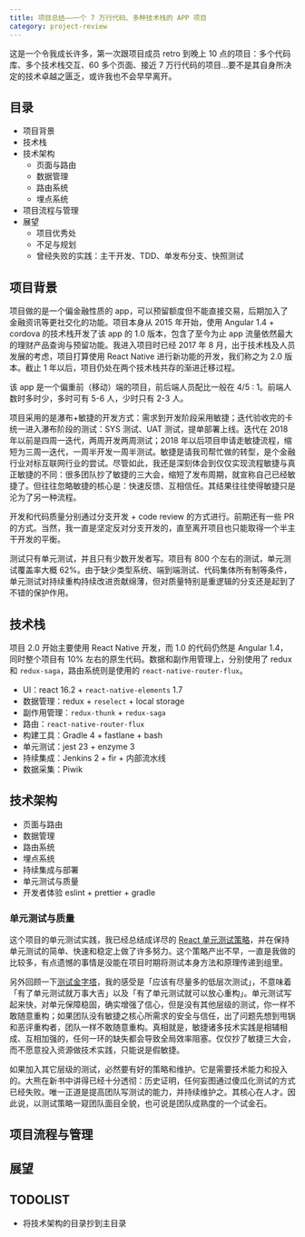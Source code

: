 ```yaml
---
title: 项目总结——一个 7 万行代码、多种技术栈的 APP 项目
category: project-review
---
```


这是一个令我成长许多，第一次跟项目成员 retro 到晚上 10 点的项目：多个代码库、多个技术栈交互、60 多个页面、接近 7 万行代码的项目…要不是其自身所决定的技术卓越之匮乏，或许我也不会早早离开。

## 目录

* 项目背景
* 技术栈
* 技术架构
  * 页面与路由
  * 数据管理
  * 路由系统
  * 埋点系统
* 项目流程与管理
* 展望
  * 项目优秀处
  * 不足与规划
  * 曾经失败的实践：主干开发、TDD、单发布分支、快照测试

## 项目背景

项目做的是一个偏金融性质的 app，可以预留额度但不能直接交易，后期加入了金融资讯等更社交化的功能。项目本身从 2015 年开始，使用 Angular 1.4 + cordova 的技术栈开发了该 app 的 1.0 版本，包含了至今为止 app 流量依然最大的理财产品查询与预留功能。我进入项目时已经 2017 年 8 月，出于技术栈及人员发展的考虑，项目打算使用 React Native 进行新功能的开发，我们称之为 2.0 版本。截止 1 年以后，项目仍处在两个技术栈共存的渐进迁移过程。

该 app 是一个偏重前（移动）端的项目，前后端人员配比一般在 4/5 : 1。前端人数时多时少，多时可有 5-6 人，少时只有 2-3 人。

项目采用的是瀑布+敏捷的开发方式：需求到开发阶段采用敏捷；迭代验收完的卡统一进入瀑布阶段的测试：SYS 测试、UAT 测试，提单部署上线。迭代在 2018 年以前是四周一迭代，两周开发两周测试；2018 年以后项目申请走敏捷流程，缩短为三周一迭代，一周半开发一周半测试。敏捷是请我司帮忙做的转型，是个金融行业对标互联网行业的尝试。尽管如此，我还是深刻体会到仅仅实现流程敏捷与真正敏捷的不同：很多团队抄了敏捷的三大会，缩短了发布周期，就宣称自己已经敏捷了。但往往忽略敏捷的核心是：快速反馈、互相信任。其结果往往使得敏捷只是沦为了另一种流程。

开发和代码质量分别通过分支开发 + code review 的方式进行。前期还有一些 PR 的方式。当然，我一直是坚定反对分支开发的，直至离开项目也只能取得一个半主干开发的平衡。

测试只有单元测试，并且只有少数开发者写。项目有 800 个左右的测试，单元测试覆盖率大概 62%。由于缺少类型系统、端到端测试、代码集体所有制等条件，单元测试对持续重构持续改进贡献绵薄，但对质量特别是重逻辑的分支还是起到了不错的保护作用。

## 技术栈

项目 2.0 开始主要使用 React Native 开发，而 1.0 的代码仍然是 Angular 1.4，同时整个项目有 10% 左右的原生代码。数据和副作用管理上，分别使用了 redux 和 `redux-saga`，路由系统则是使用的 `react-native-router-flux`。

* UI：react 16.2 + `react-native-elements` 1.7
* 数据管理：redux + `reselect` + local storage
* 副作用管理：`redux-thunk` + `redux-saga`
* 路由：`react-native-router-flux`
* 构建工具：Gradle 4 + fastlane + bash
* 单元测试：jest 23 + enzyme 3
* 持续集成：Jenkins 2 + fir + 内部流水线
* 数据采集：Piwik

## 技术架构

* 页面与路由
* 数据管理
* 路由系统
* 埋点系统
* 持续集成与部署
* 单元测试与质量
* 开发者体验 eslint + prettier + gradle

### 单元测试与质量

这个项目的单元测试实践，我已经总结成详尽的 [React 单元测试策略][]，并在保持单元测试的简单、快速和稳定上做了许多努力。这个策略产出不早，一直是我做的比较多，有点遗憾的事情是没能在项目时期将测试本身方法和原理传递到组里。

另外回顾一下[测试金字塔][]，我的感受是「应该有尽量多的低层次测试」，不意味着「有了单元测试就万事大吉」以及「有了单元测试就可以放心重构」。单元测试写起来快，对单元保障稳固，确实增强了信心，但是没有其他层级的测试，你一样不敢随意重构；如果团队没有敏捷之核心所需求的安全与信任，出了问题先想到甩锅和恶评重构者，团队一样不敢随意重构。真相就是，敏捷诸多技术实践是相辅相成、互相加强的，任何一环的缺失都会导致全局效率阻塞。仅仅抄了敏捷三大会，而不愿意投入资源做技术实践，只能说是假敏捷。

如果加入其它层级的测试，必然要有好的策略和维护。它是需要技术能力和投入的。大熊在新书中讲得已经十分透彻：历史证明，任何妄图通过傻瓜化测试的方式已经失败。唯一正道是提高团队写测试的能力，并持续维护之。其核心在人才。因此说，以测试策略一窥团队面目全貌，也可说是团队成熟度的一个试金石。

## 项目流程与管理

## 展望

## TODOLIST

* 将技术架构的目录抄到主目录

[测试金字塔]: https://insights.thoughtworks.cn/practical-test-pyramid/
[react 单元测试策略]: https://ethan.thoughtworkers.me/#/post/2018-07-13-react-unit-testing-strategy
